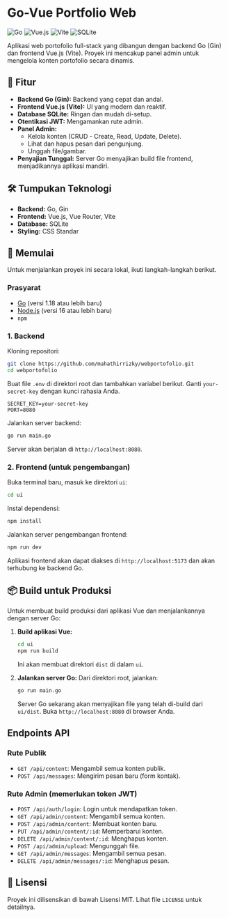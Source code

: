 # Go-Vue Portfolio Web

![Go](https://img.shields.io/badge/Go-00ADD8?style=for-the-badge&logo=go&logoColor=white)
![Vue.js](https://img.shields.io/badge/Vue.js-35495E?style=for-the-badge&logo=vue.js&logoColor=4FC08D)
![Vite](https://img.shields.io/badge/Vite-B73BFE?style=for-the-badge&logo=vite&logoColor=FFD62E)
![SQLite](https://img.shields.io/badge/SQLite-07405E?style=for-the-badge&logo=sqlite&logoColor=white)

Aplikasi web portofolio full-stack yang dibangun dengan backend Go (Gin) dan frontend Vue.js (Vite). Proyek ini mencakup panel admin untuk mengelola konten portofolio secara dinamis.

## 🌟 Fitur

- **Backend Go (Gin):** Backend yang cepat dan andal.
- **Frontend Vue.js (Vite):** UI yang modern dan reaktif.
- **Database SQLite:** Ringan dan mudah di-setup.
- **Otentikasi JWT:** Mengamankan rute admin.
- **Panel Admin:**
  - Kelola konten (CRUD - Create, Read, Update, Delete).
  - Lihat dan hapus pesan dari pengunjung.
  - Unggah file/gambar.
- **Penyajian Tunggal:** Server Go menyajikan build file frontend, menjadikannya aplikasi mandiri.

## 🛠️ Tumpukan Teknologi

- **Backend:** Go, Gin
- **Frontend:** Vue.js, Vue Router, Vite
- **Database:** SQLite
- **Styling:** CSS Standar

## 🚀 Memulai

Untuk menjalankan proyek ini secara lokal, ikuti langkah-langkah berikut.

### Prasyarat

- [Go](https://golang.org/doc/install) (versi 1.18 atau lebih baru)
- [Node.js](https://nodejs.org/en/download/) (versi 16 atau lebih baru)
- `npm`

### 1. Backend

Kloning repositori:
```bash
git clone https://github.com/mahathirrizky/webportofolio.git
cd webportofolio
```

Buat file `.env` di direktori root dan tambahkan variabel berikut. Ganti `your-secret-key` dengan kunci rahasia Anda.
```
SECRET_KEY=your-secret-key
PORT=8080
```

Jalankan server backend:
```bash
go run main.go
```
Server akan berjalan di `http://localhost:8080`.

### 2. Frontend (untuk pengembangan)

Buka terminal baru, masuk ke direktori `ui`:
```bash
cd ui
```

Instal dependensi:
```bash
npm install
```

Jalankan server pengembangan frontend:
```bash
npm run dev
```
Aplikasi frontend akan dapat diakses di `http://localhost:5173` dan akan terhubung ke backend Go.

## 📦 Build untuk Produksi

Untuk membuat build produksi dari aplikasi Vue dan menjalankannya dengan server Go:

1.  **Build aplikasi Vue:**
    ```bash
    cd ui
    npm run build
    ```
    Ini akan membuat direktori `dist` di dalam `ui`.

2.  **Jalankan server Go:**
    Dari direktori root, jalankan:
    ```bash
    go run main.go
    ```
    Server Go sekarang akan menyajikan file yang telah di-build dari `ui/dist`. Buka `http://localhost:8080` di browser Anda.

## Endpoints API

### Rute Publik
- `GET /api/content`: Mengambil semua konten publik.
- `POST /api/messages`: Mengirim pesan baru (form kontak).

### Rute Admin (memerlukan token JWT)
- `POST /api/auth/login`: Login untuk mendapatkan token.
- `GET /api/admin/content`: Mengambil semua konten.
- `POST /api/admin/content`: Membuat konten baru.
- `PUT /api/admin/content/:id`: Memperbarui konten.
- `DELETE /api/admin/content/:id`: Menghapus konten.
- `POST /api/admin/upload`: Mengunggah file.
- `GET /api/admin/messages`: Mengambil semua pesan.
- `DELETE /api/admin/messages/:id`: Menghapus pesan.

## 📄 Lisensi

Proyek ini dilisensikan di bawah Lisensi MIT. Lihat file `LICENSE` untuk detailnya.
